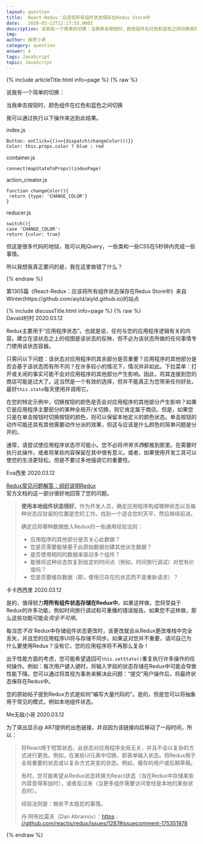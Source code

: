 ```yaml
---
layout: question
title:  React-Redux：应该将所有组件状态保存在Redux Store中
date:   2020-03-12T12:17:55.000Z
description: 说我有一个简单的切换：当我单击按钮时，颜色组件在红色和蓝色之间切换我可以通过执行以下操作来达到此结果。index.jsButton ...
img: 
author: 伽罗小哥
category: question
answer: 4
tags: JavaScript
topic: JavaScript
---
```

<div class="article-root">
  <div class="article">
    {% include articleTitle.html info=page %}
    {% raw %}
    <div class="article-content"><p><font style="vertical-align: inherit;"><font style="vertical-align: inherit;">说我有一个简单的切换：</font></font></p>

<p>
</p>

<p><font style="vertical-align: inherit;"><font style="vertical-align: inherit;">当我单击按钮时，颜色组件在红色和蓝色之间切换</font></font></p>

<p><font style="vertical-align: inherit;"><font style="vertical-align: inherit;">我可以通过执行以下操作来达到此结果。</font></font></p>

<p><font style="vertical-align: inherit;"><font style="vertical-align: inherit;">index.js</font></font></p>

<pre><code>Button: onClick={()=&gt;{dispatch(changeColor())}}<font></font>
Color: this.props.color ? blue : red<font></font>
</code></pre>

<p><font style="vertical-align: inherit;"><font style="vertical-align: inherit;">container.js</font></font></p>

<pre><code>connect(mapStateToProps)(indexPage)
</code></pre>

<p><font style="vertical-align: inherit;"><font style="vertical-align: inherit;">action_creator.js</font></font></p>

<pre><code>function changeColor(){<font></font>
 return {type: 'CHANGE_COLOR'}<font></font>
}<font></font>
</code></pre>

<p><font style="vertical-align: inherit;"><font style="vertical-align: inherit;">reducer.js</font></font></p>

<pre><code>switch(){<font></font>
case 'CHANGE_COLOR':<font></font>
return {color: true}<font></font>
</code></pre>

<p><font style="vertical-align: inherit;"><font style="vertical-align: inherit;">但这是很多代码的地狱，我可以用jQuery，一些类和一些CSS在5秒钟内完成一些事情。</font></font></p>

<p><font style="vertical-align: inherit;"><font style="vertical-align: inherit;">所以我想我真正要问的是，我在这里做错了什么？</font></font></p></div>
    {% endraw %}
  </div>
  <p class="winter_mark">第1305篇《React-Redux：应该将所有组件状态保存在Redux Store中》来自Winter(https://github.com/aiyld/aiyld.github.io)的站点</p>
  <div class="discuss-wrapper">
    {% include discussTitle.html info=page %}
    {% raw %}
    <div class="discuss-item">
        <div class="discuss-parent">
          <div class="discuss-meta">
            <span class="discuss-user">Davaid村村</span>
            <span class="discuss-time">2020.03.12</span>
          </div>
          <div class="discuss-comment"><p><font style="vertical-align: inherit;"><font style="vertical-align: inherit;">Redux主要用于“应用程序状态”。</font><font style="vertical-align: inherit;">也就是说，任何与您的应用程序逻辑有关的内容。</font><font style="vertical-align: inherit;">建立在该状态之上的视图是该状态的反映，但不必为该状态所做的任何事情专门使用该状态容器。</font></font></p>

<p><font style="vertical-align: inherit;"><font style="vertical-align: inherit;">只需问以下问题：该状态对应用程序的其余部分是否重要？</font><font style="vertical-align: inherit;">应用程序的其他部分是否会基于该状态而有所不同？</font><font style="vertical-align: inherit;">在许多较小的情况下，情况并非如此。</font><font style="vertical-align: inherit;">下拉菜单：打开或关闭的事实可能不会对应用程序的其他部分产生影响。</font><font style="vertical-align: inherit;">因此，将其连接到您的商店可能是过大了。</font><font style="vertical-align: inherit;">这当然是一个有效的选择，但并不能真正为您带来任何好处。</font><font style="vertical-align: inherit;">最好</font></font><code>this.state</code><font style="vertical-align: inherit;"><font style="vertical-align: inherit;">每天</font><font style="vertical-align: inherit;">使用</font><font style="vertical-align: inherit;">并调用它。</font></font></p>

<p><font style="vertical-align: inherit;"><font style="vertical-align: inherit;">在您的特定示例中，切换按钮的颜色是否会对应用程序的其他部分产生影响？</font><font style="vertical-align: inherit;">如果它是应用程序主要部分的某种全局开/关切换，则它肯定属于商店。</font><font style="vertical-align: inherit;">但是，如果您只是在单击按钮时切换按钮的颜色，则可以保留本地定义的颜色状态。</font><font style="vertical-align: inherit;">单击按钮的动作可能还具有其他需要动作分派的效果，但这与应该是什么颜色的简单问题是分开的。</font></font></p>

<p><font style="vertical-align: inherit;"><font style="vertical-align: inherit;">通常，请尝试使应用程序状态尽可能小。</font><font style="vertical-align: inherit;">您不必将</font></font><em><font style="vertical-align: inherit;"><font style="vertical-align: inherit;">所有东西</font></font></em><font style="vertical-align: inherit;"><font style="vertical-align: inherit;">都推</font><font style="vertical-align: inherit;">到那里。</font><font style="vertical-align: inherit;">在需要时执行此操作，或者将某些内容保留在其中很有意义。</font><font style="vertical-align: inherit;">或者，如果使用开发工具可以使您的生活更轻松。</font><font style="vertical-align: inherit;">但是不要过多地强调它的重要性。</font></font></p></div>
        </div></div><div class="discuss-item">
        <div class="discuss-parent">
          <div class="discuss-meta">
            <span class="discuss-user">Eva西里</span>
            <span class="discuss-time">2020.03.12</span>
          </div>
          <div class="discuss-comment"><p><a href="http://redux.js.org/docs/faq/OrganizingState.html#organizing-state" rel="noreferrer"><font style="vertical-align: inherit;"><font style="vertical-align: inherit;">Redux常见问题解答：组织说明Redux</font></font></a><br><font style="vertical-align: inherit;"><font style="vertical-align: inherit;"> 
官方文档的这一部分很好地回答了您的问题。</font></font></p>

<blockquote>
  <p><strong><font style="vertical-align: inherit;"><font style="vertical-align: inherit;">使用本地组件状态很好</font></font></strong><font style="vertical-align: inherit;"><font style="vertical-align: inherit;">。</font><font style="vertical-align: inherit;">作为开发人员，确定应用程序构成哪种状态以及每种状态应驻留的位置是您的工作。</font><font style="vertical-align: inherit;">找到一个适合您的天平，然后继续前进。</font></font></p>
  
  <p><font style="vertical-align: inherit;"><font style="vertical-align: inherit;">确定应将哪种数据放入Redux的一些通用经验法则：</font></font></p>
  
  <ul>
  <li><font style="vertical-align: inherit;"><font style="vertical-align: inherit;">应用程序的其他部分是否关心此数据？ </font></font></li>
  <li><font style="vertical-align: inherit;"><font style="vertical-align: inherit;">您是否需要能够基于此原始数据创建其他派生数据？ </font></font></li>
  <li><font style="vertical-align: inherit;"><font style="vertical-align: inherit;">是否使用相同的数据来驱动多个组件？ </font></font></li>
  <li><font style="vertical-align: inherit;"><font style="vertical-align: inherit;">能够将这种状态恢复到给定的时间点（例如，时间旅行调试）对您有价值吗？ </font></font></li>
  <li><font style="vertical-align: inherit;"><font style="vertical-align: inherit;">您是否要缓存数据（即，使用已存在的状态而不是重新请求）？</font></font></li>
  </ul>
</blockquote></div>
        </div></div><div class="discuss-item">
        <div class="discuss-parent">
          <div class="discuss-meta">
            <span class="discuss-user">卡卡西西里</span>
            <span class="discuss-time">2020.03.12</span>
          </div>
          <div class="discuss-comment"><p><font style="vertical-align: inherit;"><font style="vertical-align: inherit;">是的，值得努力</font></font><strong><font style="vertical-align: inherit;"><font style="vertical-align: inherit;">将所有组件状态存储在Redux中</font></font></strong><font style="vertical-align: inherit;"><font style="vertical-align: inherit;">。</font><font style="vertical-align: inherit;">如果这样做，您将受益于Redux的许多功能，例如时间旅行调试和可重播的错误报告。</font><font style="vertical-align: inherit;">如果您不这样做，那么这些功能可能会</font></font><em><font style="vertical-align: inherit;"><font style="vertical-align: inherit;">完全不可用</font></font></em><font style="vertical-align: inherit;"><font style="vertical-align: inherit;">。</font></font></p>

<p><font style="vertical-align: inherit;"><font style="vertical-align: inherit;">每当您</font></font><em><font style="vertical-align: inherit;"><font style="vertical-align: inherit;">不在</font></font></em><font style="vertical-align: inherit;"><font style="vertical-align: inherit;"> Redux中存储组件状态更改时，该更改就会从Redux更改堆栈中完全丢失，并且您的应用程序UI将与存储不同步。</font><font style="vertical-align: inherit;">如果这对您并不重要，请问自己为什么要使用Redux？</font><font style="vertical-align: inherit;">没有它，您的应用程序将不再那么复杂！</font></font></p>

<p><font style="vertical-align: inherit;"><font style="vertical-align: inherit;">出于性能方面的考虑，您可能希望退回可</font></font><code>this.setState()</code><font style="vertical-align: inherit;"><font style="vertical-align: inherit;">重复执行许多操作的任何操作。</font><font style="vertical-align: inherit;">例如：每次用户键入键时，将输入字段的状态存储在Redux中可能会导致性能下降。</font><font style="vertical-align: inherit;">您可以通过将其视为事务来解决此问题：“提交”用户操作后，将最终状态保存在Redux中。</font></font></p>

<p><font style="vertical-align: inherit;"><font style="vertical-align: inherit;">您的原始帖子提到Redux方式是如何“编写大量代码的”。</font><font style="vertical-align: inherit;">是的，但是您可以将抽象用于常见的模式，例如本地组件状态。</font></font></p></div>
        </div></div><div class="discuss-item">
        <div class="discuss-parent">
          <div class="discuss-meta">
            <span class="discuss-user">Me无敌小哥</span>
            <span class="discuss-time">2020.03.12</span>
          </div>
          <div class="discuss-comment"><p><font style="vertical-align: inherit;"><font style="vertical-align: inherit;">为了突出显示@ AR7提供的出色链接，并且因为该链接向后移动了一段时间，所以：</font></font></p>

<blockquote>
  <p><font style="vertical-align: inherit;"><font style="vertical-align: inherit;">将React用于短暂状态，此状态对应用程序全局无关，并且不会以复杂的方式进行更改。</font><font style="vertical-align: inherit;">例如，在某些UI元素中切换，即表单输入状态。</font><font style="vertical-align: inherit;">将Redux用于全局重要的状态或以复杂方式突变的状态。</font><font style="vertical-align: inherit;">例如，缓存的用户或后期草稿。</font></font></p>
  
  <p><font style="vertical-align: inherit;"><font style="vertical-align: inherit;">有时，您可能希望从Redux状态转换为React状态（当在Redux中存储某些内容变得笨拙时），或者反过来（当更多组件需要访问曾经是本地的某些状态时）。</font></font></p>
  
  <p><font style="vertical-align: inherit;"><font style="vertical-align: inherit;">经验法则是：做些不太尴尬的事情。</font></font></p>
  
  <p><font style="vertical-align: inherit;"><font style="vertical-align: inherit;">丹·阿布拉莫夫（Dan Abramov）：</font><a href="https://github.com/reactjs/redux/issues/1287#issuecomment-175351978" rel="noreferrer"><font style="vertical-align: inherit;">https</font></a><font style="vertical-align: inherit;"> : </font></font><a href="https://github.com/reactjs/redux/issues/1287#issuecomment-175351978" rel="noreferrer"><font style="vertical-align: inherit;"><font style="vertical-align: inherit;">//github.com/reactjs/redux/issues/1287#issuecomment-175351978</font></font></a></p>
</blockquote></div>
        </div></div>
    {% endraw %}
  </div>
<div>
